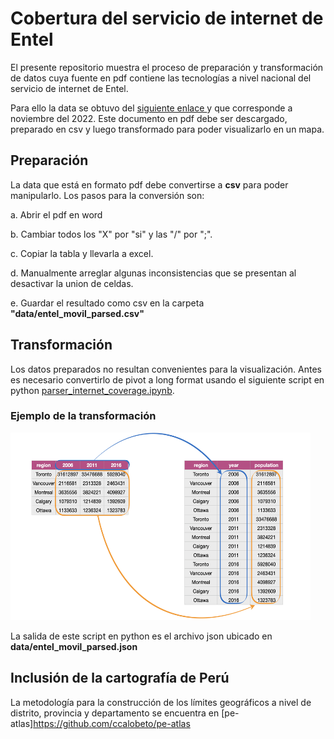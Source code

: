 # Cobertura del servicio de internet de Entel

El presente repositorio muestra el proceso de preparación y transformación de datos cuya fuente en pdf contiene las tecnologías a nivel nacional del servicio de internet de Entel.  

Para ello la data se obtuvo del [siguiente enlace ](https://www.entel.pe/wp-content/uploads/2022/11/listado-ccpp-con-cobertura-movil-3Q2022.pdf) y que corresponde a noviembre del 2022. Este documento en pdf debe ser descargado, preparado en csv y luego transformado para poder visualizarlo en un mapa.

## Preparación
La data que está en formato pdf debe convertirse a **csv** para poder manipularlo. Los pasos para la conversión son:

a. Abrir el pdf en word

b. Cambiar todos los "X" por "si" y las "/" por ";".

c. Copiar la tabla y llevarla a excel.

d. Manualmente arreglar algunas inconsistencias que se presentan al desactivar la union de celdas. 

e. Guardar el resultado como csv en la carpeta **"data/entel_movil_parsed.csv"**

## Transformación
Los datos preparados no resultan convenientes para la visualización. Antes es necesario convertirlo de pivot a long format usando el siguiente script en python [parser_internet_coverage.ipynb](https://github.com/ccalobeto/cobertura_internet/blob/master/parser_internet_coverage.ipynb). 

### Ejemplo de la transformación
<img src="images/pivot_to_longer_format.jpeg" width="480" height="300">

La salida de este script en python es el archivo json ubicado en **data/entel_movil_parsed.json**

## Inclusión de la cartografía de Perú
La metodología para la construcción de los límites geográficos a nivel de distrito, provincia y departamento se encuentra en [pe-atlas]https://github.com/ccalobeto/pe-atlas
